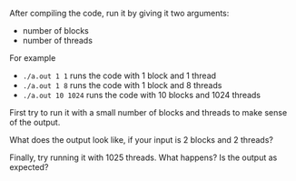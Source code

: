 After compiling the code, run it by giving it two arguments:
- number of blocks
- number of threads

For example
- `./a.out 1 1` runs the code with 1 block and 1 thread
- `./a.out 1 8` runs the code with 1 block and 8 threads
- `./a.out 10 1024` runs the code with 10 blocks and 1024 threads

First try to run it with a small number of blocks and threads to make sense of the output.

What does the output look like, if your input is 2 blocks and 2 threads?

Finally, try running it with 1025 threads. What happens? Is the output as expected?
